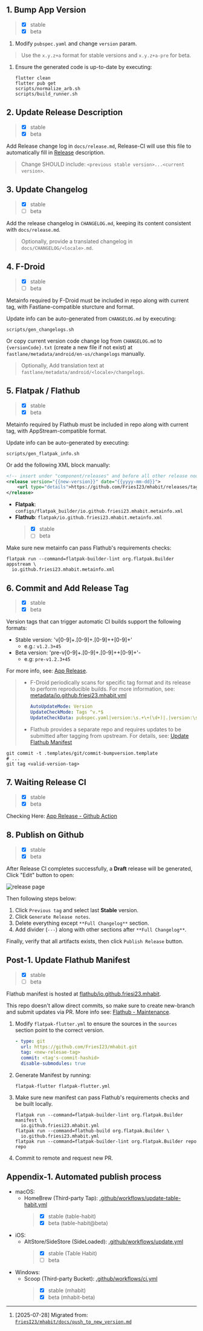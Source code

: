 <!-- markdownlint-disable no-inline-html first-line-heading -->

## 1. Bump App Version

> - [x] stable
> - [x] beta

1. Modify `pubspec.yaml` and change `version` param.

> Use the `x.y.z+a` format for stable versions and `x.y.z+a-pre` for beta.

1. Ensure the generated code is up-to-date by executing:

   ```shell
   flutter clean
   flutter pub get
   scripts/normalize_arb.sh
   scripts/build_runner.sh
   ```

## 2. Update Release Description

> - [x] stable
> - [x] beta

Add Release change log in `docs/release.md`,
Release-CI will use this file to automatically fill in [Release][github-release] description.

> Change SHOULD include: `<previous stable version>...<current version>`.

## 3. Update Changelog

> - [x] stable
> - [ ] beta

Add the release changelog in `CHANGELOG.md`, keeping its content consistent with `docs/release.md`.

> Optionally, provide a translated changelog in `docs/CHANGELOG/<locale>.md`.

## 4. F-Droid

> - [x] stable
> - [ ] beta

Metainfo required by F-Droid must be included in repo along with current tag,
with Fastlane-compatible sturcture and format.

Update info can be auto-generated from `CHANGELOG.md` by executing:

```shell
scripts/gen_changelogs.sh
```

Or copy current version code change log from `CHANGELOG.md` to `{versionCode}.txt`
(create a new file if not exist) at `fastlane/metadata/android/en-us/changelogs` manually.

> Optionally, Add translation text at `fastlane/metadata/android/<locale>/changelogs`.

## 5. Flatpak / Flathub

> - [x] stable
> - [x] beta

Metainfo required by Flathub must be included in repo along with current tag,
with AppStream-compatible format.

Update info can be auto-generated by executing:

```shell
scripts/gen_flatpak_info.sh
```

Or add the following XML block manually:

```xml
<!-- insert under "component/releases" and before all other release nodes -->
<release version="{{new-version}}" date="{{yyyy-mm-dd}}">
    <url type="details">https://github.com/FriesI23/mhabit/releases/tag/{{new-version-tag}}</url>
</release>
```

- **Flatpak**: `configs/flatpak_builder/io.github.friesi23.mhabit.metainfo.xml`
- **Flathub**: `flatpak/io.github.friesi23.mhabit.metainfo.xml`
  > - [x] stable
  > - [ ] beta

Make sure new metainfo can pass Flathub's requirements checks:

```shell
flatpak run --command=flatpak-builder-lint org.flatpak.Builder appstream \
  io.github.friesi23.mhabit.metainfo.xml
```

## 6. Commit and Add Release Tag

> - [x] stable
> - [x] beta

Version tags that can trigger automatic CI builds support the following formats:

- Stable version: 'v[0-9]+.[0-9]+.[0-9]+\+[0-9]+'
  - e.g.: `v1.2.3+45`
- Beta version: 'pre-v[0-9]+.[0-9]+.[0-9]+\+[0-9]+'-
  - e.g: `pre-v1.2.3+45`

For more info, see: [App Release][ghci-app-release].

> - F-Droid periodically scans for specific tag format and its release to perform reproducible builds.
>   For more information, see: [metadata/io.github.friesi23.mhabit.yml][fdroid-meta]
>
>   ```yaml
>   AutoUpdateMode: Version
>   UpdateCheckMode: Tags ^v.*$
>   UpdateCheckData: pubspec.yaml|version:\s.+\+(\d+)|.|version:\s(.+)\+
>   ```
>
> - Flathub provides a separate repo and requires updates to be submitted after tagging from upstream.
>   For details, see: [Update Flathub Manifest](#post-1-update-flathub-manifest)

```shell
git commit -t .templates/git/commit-bumpversion.template
# ...
git tag <valid-version-tag>
```

## 7. Waiting Release CI

> - [x] stable
> - [x] beta

Checking Here: [App Release - Github Action][action-app-release]

## 8. Publish on Github

> - [x] stable
> - [x] beta

After Release CI completes successfully, a **Draft** release will be generated,
Click "Edit" button to open:

![release page](images/github-release-page-01.jpg)

Then following steps below:

1. Click `Previous tag` and select last **Stable** version.
2. Click `Generate Release notes`.
3. Delete everything except `**Full Changelog**` section.
4. Add divider (`---`) along with other sections after `**Full Changelog**`.

Finally, verify that all artifacts exists, then click `Publish Release` button.

## Post-1. Update Flathub Manifest

> - [x] stable
> - [ ] beta

Flathub manifest is hosted at [flathub/io.github.friesi23.mhabit][flathub-repo].

This repo doesn't allow direct commits, so make sure to create new-branch and submit updates via PR.
More info see: [Flathub - Maintenance][flathub-wiki-mt].

1. Modify `flatpak-flutter.yml` to ensure the sources in the `sources` section point to the correct version.

   ```yaml
   - type: git
     url: https://github.com/FriesI23/mhabit.git
     tag: <new-relesae-tag>
     commit: <tag's-commit-hashid>
     disable-submodules: true
   ```

2. Generate Manifest by running:

   ```shell
   flatpak-flutter flatpak-flutter.yml
   ```

3. Make sure new manifest can pass Flathub's requirements checks and be built locally.

   ```shell
   flatpak run --command=flatpak-builder-lint org.flatpak.Builder manifest \
     io.github.friesi23.mhabit.yml
   flatpak run --command=flathub-build org.flatpak.Builder \
     io.github.friesi23.mhabit.yml
   flatpak run --command=flatpak-builder-lint org.flatpak.Builder repo repo
   ```

4. Commit to remote and request new PR.

## Appendix-1. Automated publish process

- macOS:
  - HomeBrew (Third-party Tap): [.github/workflows/update-table-habit.yml][homebrew-autoci]
    > - [x] stable (table-habit)
    > - [x] beta (table-habit@beta)
- iOS:
  - AltStore/SideStore (SideLoaded): [.github/workflows/update.yml][altstore-autoci]
    > - [x] stable (Table Habit)
    > - [ ] beta
- Windows:
  - Scoop (Third-party Bucket): [.github/workflows/ci.yml][scoop-autoci]
    > - [x] stable (mhabit)
    > - [x] beta (mhabit-beta)

<!-- refs -->

[github-release]: https://github.com/FriesI23/mhabit/releases/latest
[ghci-app-release]: https://github.com/FriesI23/mhabit/blob/main/.github/workflows/app-release.yml
[fdroid-meta]: https://gitlab.com/fdroid/fdroiddata/-/blob/master/metadata/io.github.friesi23.mhabit.yml
[action-app-release]: https://github.com/FriesI23/mhabit/actions/workflows/app-release.yml
[flathub-repo]: https://github.com/flathub/io.github.friesi23.mhabit
[flathub-wiki-mt]: https://docs.flathub.org/docs/for-app-authors/maintenance
[homebrew-autoci]: https://github.com/FriesI23/homebrew-brew-repo/blob/master/.github/workflows/update-table-habit.yml
[altstore-autoci]: https://github.com/FriesI23/altstore-repo/blob/master/.github/workflows/update.yml
[scoop-autoci]: https://github.com/FriesI23/scoop-bucket/blob/master/.github/workflows/ci.yml

---

1. [2025-07-28] Migrated from: [`FriesI23/mhabit/docs/push_to_new_version.md`][_migrate]

[_migrate]: https://github.com/FriesI23/mhabit/blob/22b2c1fcdb6250704b861769a891b42432f5e461/docs/push_to_new_version.md
